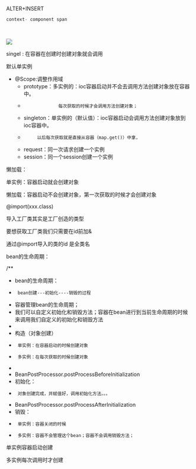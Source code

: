 

ALTER+INSERT





```java
context- component span
    
    
```





![](https://raw.githubusercontent.com/matt17du/img/main/img/20210226210740.png)





singel : 在容器在创建时创建对象就会调用



默认单实例

 * @Scope:调整作用域
	 * prototype：多实例的：ioc容器启动并不会去调用方法创建对象放在容器中。
	 * 					每次获取的时候才会调用方法创建对象；
	 * singleton：单实例的（默认值）：ioc容器启动会调用方法创建对象放到ioc容器中。
	 * 			以后每次获取就是直接从容器（map.get()）中拿，
	 * request：同一次请求创建一个实例
	 * session：同一个session创建一个实例

懒加载：

 单实例：容器启动就会创建对象

 懒加载：容器启动不会创建对象，第一次获取的时候才会创建对象





@import(xxx.class)



导入工厂类其实是工厂创造的类型

要想获取工厂类我们只需要在id前加&



通过@import导入的类的id 是全类名







bean的生命周期：



/**
 * bean的生命周期：
 * 		bean创建---初始化----销毁的过程
 * 容器管理bean的生命周期；
 * 我们可以自定义初始化和销毁方法；容器在bean进行到当前生命周期的时候来调用我们自定义的初始化和销毁方法
 * 
 * 构造（对象创建）
 * 		单实例：在容器启动的时候创建对象
 * 		多实例：在每次获取的时候创建对象
 * 
 * BeanPostProcessor.postProcessBeforeInitialization
 * 初始化：
 * 		对象创建完成，并赋值好，调用初始化方法。。。
 * BeanPostProcessor.postProcessAfterInitialization
 * 销毁：
 * 		单实例：容器关闭的时候
 * 		多实例：容器不会管理这个bean；容器不会调用销毁方法；





单实例容器启动创建

多实例每次调用时才创建